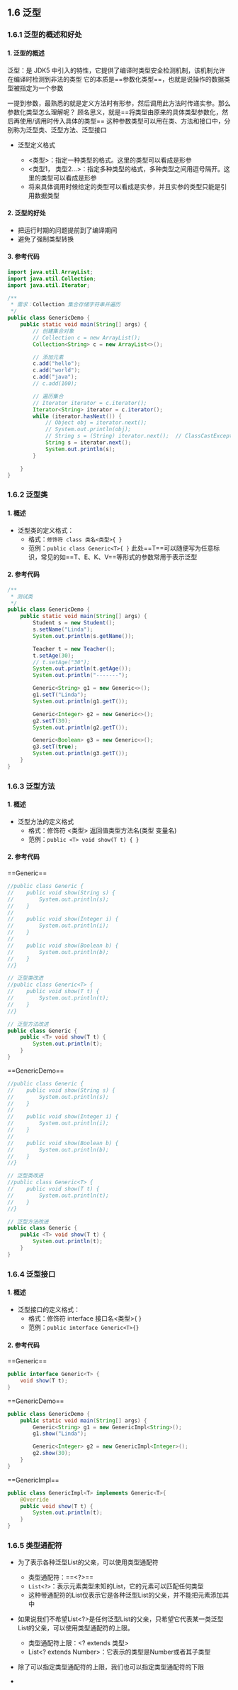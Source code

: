 ## 1.6 泛型

### 1.6.1 泛型的概述和好处

#### 1. 泛型的概述

泛型：是 JDK5 中引入的特性，它提供了编译时类型安全检测机制，该机制允许在编译时检测到非法的类型
它的本质是==参数化类型==，也就是说操作的数据类型被指定为一个参数

一提到参数，最熟悉的就是定义方法时有形参，然后调用此方法时传递实参。那么参数化类型怎么理解呢？
顾名思义，就是==将类型由原来的具体类型参数化，然后再使用/调用时传入具体的类型==
这种参数类型可以用在类、方法和接口中，分别称为泛型类、泛型方法、泛型接口

- 泛型定义格式

  - <类型>：指定一种类型的格式。这里的类型可以看成是形参
  - <类型1， 类型2...>：指定多种类型的格式，多种类型之间用逗号隔开。这里的类型可以看成是形参
  - 将来具体调用时候给定的类型可以看成是实参，并且实参的类型只能是引用数据类型

#### 2. 泛型的好处

- 把运行时期的问题提前到了编译期间
- 避免了强制类型转换

#### 3. 参考代码

```java
import java.util.ArrayList;
import java.util.Collection;
import java.util.Iterator;

/**
 * 需求：Collection 集合存储字符串并遍历
 */
public class GenericDemo {
    public static void main(String[] args) {
        // 创建集合对象
        // Collection c = new ArrayList();
        Collection<String> c = new ArrayList<>();

        // 添加元素
        c.add("hello");
        c.add("world");
        c.add("java");
        // c.add(100);

        // 遍历集合
        // Iterator iterator = c.iterator();
        Iterator<String> iterator = c.iterator();
        while (iterator.hasNext()) {
            // Object obj = iterator.next();
            // System.out.println(obj);
            // String s = (String) iterator.next();  // ClassCastException
            String s = iterator.next();
            System.out.println(s);
        }

    }
}
```

### 1.6.2 泛型类

#### 1. 概述

- 泛型类的定义格式：
  - 格式：`修饰符 class 类名<类型>{ }`
  - 范例：`public class Generic<T>{ }`
    此处==T==可以随便写为任意标识，常见的如==T、E、K、V==等形式的参数常用于表示泛型

#### 2. 参考代码

```java
/**
 * 测试类
 */
public class GenericDemo {
    public static void main(String[] args) {
        Student s = new Student();
        s.setName("Linda");
        System.out.println(s.getName());

        Teacher t = new Teacher();
        t.setAge(30);
        // t.setAge("30");
        System.out.println(t.getAge());
        System.out.println("-------");

        Generic<String> g1 = new Generic<>();
        g1.setT("Linda");
        System.out.println(g1.getT());

        Generic<Integer> g2 = new Generic<>();
        g2.setT(30);
        System.out.println(g2.getT());

        Generic<Boolean> g3 = new Generic<>();
        g3.setT(true);
        System.out.println(g3.getT());
    }
}
```

### 1.6.3 泛型方法

#### 1. 概述

- 泛型方法的定义格式
  - 格式：修饰符 <类型> 返回值类型方法名(类型 变量名)
  - 范例：`public <T> void show(T t) { }`

#### 2. 参考代码

==Generic==

```java
//public class Generic {
//    public void show(String s) {
//        System.out.println(s);
//    }
//
//    public void show(Integer i) {
//        System.out.println(i);
//    }
//
//    public void show(Boolean b) {
//        System.out.println(b);
//    }
//}

// 泛型类改进
//public class Generic<T> {
//    public void show(T t) {
//        System.out.println(t);
//    }
//}

// 泛型方法改进
public class Generic {
    public <T> void show(T t) {
        System.out.println(t);
    }
}
```

==GenericDemo==

```java
//public class Generic {
//    public void show(String s) {
//        System.out.println(s);
//    }
//
//    public void show(Integer i) {
//        System.out.println(i);
//    }
//
//    public void show(Boolean b) {
//        System.out.println(b);
//    }
//}

// 泛型类改进
//public class Generic<T> {
//    public void show(T t) {
//        System.out.println(t);
//    }
//}

// 泛型方法改进
public class Generic {
    public <T> void show(T t) {
        System.out.println(t);
    }
}
```

### 1.6.4 泛型接口

#### 1. 概述

- 泛型接口的定义格式：
  - 格式：修饰符 interface 接口名<类型>{ }
  - 范例：`public interface Generic<T>{}`

#### 2. 参考代码

==Generic==

```java
public interface Generic<T> {
    void show(T t);
}
```

==GenericDemo==

```java
public class GenericDemo {
    public static void main(String[] args) {
        Generic<String> g1 = new GenericImpl<String>();
        g1.show("Linda");

        Generic<Integer> g2 = new GenericImpl<Integer>();
        g2.show(30);
    }
}
```

==GenericImpl==

```java
public class GenericImpl<T> implements Generic<T>{
    @Override
    public void show(T t) {
        System.out.println(t);
    }
}
```

### 1.6.5 类型通配符

- 为了表示各种泛型List的父亲，可以使用类型通配符
  - 类型通配符：==\<?\>==
  - `List<?>`：表示元素类型未知的List，它的元素可以匹配任何类型
  - 这种带通配符的List仅表示它是各种泛型List的父亲，并不能把元素添加其中

- 如果说我们不希望List<?>是任何泛型List的父亲，只希望它代表某一类泛型List的父亲，可以使用类型通配符的上限。
  - 类型通配符上限：<? extends 类型>
  - List<? extends Number>：它表示的类型是Number或者其子类型
- 除了可以指定类型通配符的上限，我们也可以指定类型通配符的下限
- 